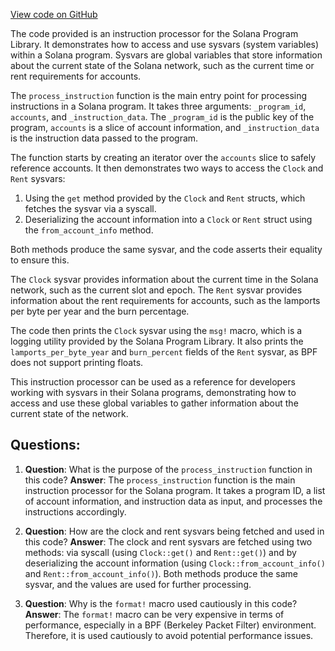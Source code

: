 [View code on GitHub](https://github.com/solana-labs/solana-program-library/examples/rust/sysvar/src/processor.rs)

The code provided is an instruction processor for the Solana Program Library. It demonstrates how to access and use sysvars (system variables) within a Solana program. Sysvars are global variables that store information about the current state of the Solana network, such as the current time or rent requirements for accounts.

The `process_instruction` function is the main entry point for processing instructions in a Solana program. It takes three arguments: `_program_id`, `accounts`, and `_instruction_data`. The `_program_id` is the public key of the program, `accounts` is a slice of account information, and `_instruction_data` is the instruction data passed to the program.

The function starts by creating an iterator over the `accounts` slice to safely reference accounts. It then demonstrates two ways to access the `Clock` and `Rent` sysvars:

1. Using the `get` method provided by the `Clock` and `Rent` structs, which fetches the sysvar via a syscall.
2. Deserializing the account information into a `Clock` or `Rent` struct using the `from_account_info` method.

Both methods produce the same sysvar, and the code asserts their equality to ensure this.

The `Clock` sysvar provides information about the current time in the Solana network, such as the current slot and epoch. The `Rent` sysvar provides information about the rent requirements for accounts, such as the lamports per byte per year and the burn percentage.

The code then prints the `Clock` sysvar using the `msg!` macro, which is a logging utility provided by the Solana Program Library. It also prints the `lamports_per_byte_year` and `burn_percent` fields of the `Rent` sysvar, as BPF does not support printing floats.

This instruction processor can be used as a reference for developers working with sysvars in their Solana programs, demonstrating how to access and use these global variables to gather information about the current state of the network.
## Questions: 
 1. **Question**: What is the purpose of the `process_instruction` function in this code?
   **Answer**: The `process_instruction` function is the main instruction processor for the Solana program. It takes a program ID, a list of account information, and instruction data as input, and processes the instructions accordingly.

2. **Question**: How are the clock and rent sysvars being fetched and used in this code?
   **Answer**: The clock and rent sysvars are fetched using two methods: via syscall (using `Clock::get()` and `Rent::get()`) and by deserializing the account information (using `Clock::from_account_info()` and `Rent::from_account_info()`). Both methods produce the same sysvar, and the values are used for further processing.

3. **Question**: Why is the `format!` macro used cautiously in this code?
   **Answer**: The `format!` macro can be very expensive in terms of performance, especially in a BPF (Berkeley Packet Filter) environment. Therefore, it is used cautiously to avoid potential performance issues.